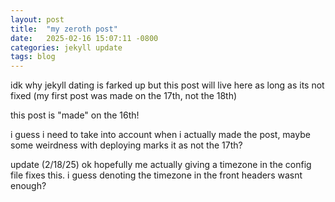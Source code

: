 ```yaml
---
layout: post
title:  "my zeroth post"
date:   2025-02-16 15:07:11 -0800
categories: jekyll update
tags: blog
---
```

idk why jekyll dating is farked up but this post will live here as long as its not fixed (my first post was made on the 17th, not the 18th)

this post is "made" on the 16th!

i guess i need to take into account when i actually made the post, maybe some weirdness with deploying marks it as not the 17th?

update (2/18/25) ok hopefully me actually giving a timezone in the config file fixes this. i guess denoting the timezone in the front headers wasnt enough?